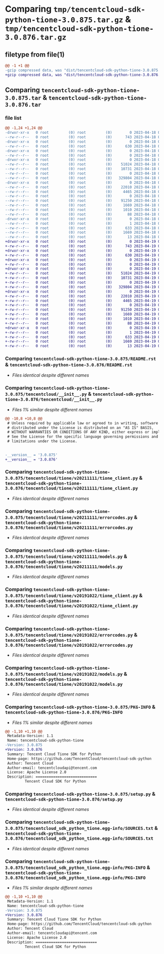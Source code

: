 # Comparing `tmp/tencentcloud-sdk-python-tione-3.0.875.tar.gz` & `tmp/tencentcloud-sdk-python-tione-3.0.876.tar.gz`

## filetype from file(1)

```diff
@@ -1 +1 @@
-gzip compressed data, was "dist/tencentcloud-sdk-python-tione-3.0.875.tar", last modified: Tue Apr 18 00:59:51 2023, max compression
+gzip compressed data, was "dist/tencentcloud-sdk-python-tione-3.0.876.tar", last modified: Wed Apr 19 00:40:51 2023, max compression
```

## Comparing `tencentcloud-sdk-python-tione-3.0.875.tar` & `tencentcloud-sdk-python-tione-3.0.876.tar`

### file list

```diff
@@ -1,24 +1,24 @@
-drwxr-xr-x   0 root         (0) root         (0)        0 2023-04-18 00:59:51.000000 tencentcloud-sdk-python-tione-3.0.875/
--rw-r--r--   0 root         (0) root         (0)      743 2023-04-18 00:59:51.000000 tencentcloud-sdk-python-tione-3.0.875/README.rst
-drwxr-xr-x   0 root         (0) root         (0)        0 2023-04-18 00:59:51.000000 tencentcloud-sdk-python-tione-3.0.875/tencentcloud/
--rw-r--r--   0 root         (0) root         (0)      630 2023-04-18 00:59:51.000000 tencentcloud-sdk-python-tione-3.0.875/tencentcloud/__init__.py
-drwxr-xr-x   0 root         (0) root         (0)        0 2023-04-18 00:59:51.000000 tencentcloud-sdk-python-tione-3.0.875/tencentcloud/tione/
--rw-r--r--   0 root         (0) root         (0)        0 2023-04-18 00:59:51.000000 tencentcloud-sdk-python-tione-3.0.875/tencentcloud/tione/__init__.py
-drwxr-xr-x   0 root         (0) root         (0)        0 2023-04-18 00:59:51.000000 tencentcloud-sdk-python-tione-3.0.875/tencentcloud/tione/v20211111/
--rw-r--r--   0 root         (0) root         (0)    51024 2023-04-18 00:59:51.000000 tencentcloud-sdk-python-tione-3.0.875/tencentcloud/tione/v20211111/tione_client.py
--rw-r--r--   0 root         (0) root         (0)    10731 2023-04-18 00:59:51.000000 tencentcloud-sdk-python-tione-3.0.875/tencentcloud/tione/v20211111/errorcodes.py
--rw-r--r--   0 root         (0) root         (0)        0 2023-04-18 00:59:51.000000 tencentcloud-sdk-python-tione-3.0.875/tencentcloud/tione/v20211111/__init__.py
--rw-r--r--   0 root         (0) root         (0)   329804 2023-04-18 00:59:51.000000 tencentcloud-sdk-python-tione-3.0.875/tencentcloud/tione/v20211111/models.py
-drwxr-xr-x   0 root         (0) root         (0)        0 2023-04-18 00:59:51.000000 tencentcloud-sdk-python-tione-3.0.875/tencentcloud/tione/v20191022/
--rw-r--r--   0 root         (0) root         (0)    22010 2023-04-18 00:59:51.000000 tencentcloud-sdk-python-tione-3.0.875/tencentcloud/tione/v20191022/tione_client.py
--rw-r--r--   0 root         (0) root         (0)     4465 2023-04-18 00:59:51.000000 tencentcloud-sdk-python-tione-3.0.875/tencentcloud/tione/v20191022/errorcodes.py
--rw-r--r--   0 root         (0) root         (0)        0 2023-04-18 00:59:51.000000 tencentcloud-sdk-python-tione-3.0.875/tencentcloud/tione/v20191022/__init__.py
--rw-r--r--   0 root         (0) root         (0)    91250 2023-04-18 00:59:51.000000 tencentcloud-sdk-python-tione-3.0.875/tencentcloud/tione/v20191022/models.py
--rw-r--r--   0 root         (0) root         (0)     1669 2023-04-18 00:59:51.000000 tencentcloud-sdk-python-tione-3.0.875/PKG-INFO
--rw-r--r--   0 root         (0) root         (0)     1010 2023-04-18 00:59:51.000000 tencentcloud-sdk-python-tione-3.0.875/setup.py
--rw-r--r--   0 root         (0) root         (0)       88 2023-04-18 00:59:51.000000 tencentcloud-sdk-python-tione-3.0.875/setup.cfg
-drwxr-xr-x   0 root         (0) root         (0)        0 2023-04-18 00:59:51.000000 tencentcloud-sdk-python-tione-3.0.875/tencentcloud_sdk_python_tione.egg-info/
--rw-r--r--   0 root         (0) root         (0)        1 2023-04-18 00:59:51.000000 tencentcloud-sdk-python-tione-3.0.875/tencentcloud_sdk_python_tione.egg-info/dependency_links.txt
--rw-r--r--   0 root         (0) root         (0)      633 2023-04-18 00:59:51.000000 tencentcloud-sdk-python-tione-3.0.875/tencentcloud_sdk_python_tione.egg-info/SOURCES.txt
--rw-r--r--   0 root         (0) root         (0)     1669 2023-04-18 00:59:51.000000 tencentcloud-sdk-python-tione-3.0.875/tencentcloud_sdk_python_tione.egg-info/PKG-INFO
--rw-r--r--   0 root         (0) root         (0)       13 2023-04-18 00:59:51.000000 tencentcloud-sdk-python-tione-3.0.875/tencentcloud_sdk_python_tione.egg-info/top_level.txt
+drwxr-xr-x   0 root         (0) root         (0)        0 2023-04-19 00:40:51.000000 tencentcloud-sdk-python-tione-3.0.876/
+-rw-r--r--   0 root         (0) root         (0)      743 2023-04-19 00:40:51.000000 tencentcloud-sdk-python-tione-3.0.876/README.rst
+drwxr-xr-x   0 root         (0) root         (0)        0 2023-04-19 00:40:51.000000 tencentcloud-sdk-python-tione-3.0.876/tencentcloud/
+-rw-r--r--   0 root         (0) root         (0)      630 2023-04-19 00:40:51.000000 tencentcloud-sdk-python-tione-3.0.876/tencentcloud/__init__.py
+drwxr-xr-x   0 root         (0) root         (0)        0 2023-04-19 00:40:51.000000 tencentcloud-sdk-python-tione-3.0.876/tencentcloud/tione/
+-rw-r--r--   0 root         (0) root         (0)        0 2023-04-19 00:40:51.000000 tencentcloud-sdk-python-tione-3.0.876/tencentcloud/tione/__init__.py
+drwxr-xr-x   0 root         (0) root         (0)        0 2023-04-19 00:40:51.000000 tencentcloud-sdk-python-tione-3.0.876/tencentcloud/tione/v20211111/
+-rw-r--r--   0 root         (0) root         (0)    51024 2023-04-19 00:40:51.000000 tencentcloud-sdk-python-tione-3.0.876/tencentcloud/tione/v20211111/tione_client.py
+-rw-r--r--   0 root         (0) root         (0)    10731 2023-04-19 00:40:51.000000 tencentcloud-sdk-python-tione-3.0.876/tencentcloud/tione/v20211111/errorcodes.py
+-rw-r--r--   0 root         (0) root         (0)        0 2023-04-19 00:40:51.000000 tencentcloud-sdk-python-tione-3.0.876/tencentcloud/tione/v20211111/__init__.py
+-rw-r--r--   0 root         (0) root         (0)   329804 2023-04-19 00:40:51.000000 tencentcloud-sdk-python-tione-3.0.876/tencentcloud/tione/v20211111/models.py
+drwxr-xr-x   0 root         (0) root         (0)        0 2023-04-19 00:40:51.000000 tencentcloud-sdk-python-tione-3.0.876/tencentcloud/tione/v20191022/
+-rw-r--r--   0 root         (0) root         (0)    22010 2023-04-19 00:40:51.000000 tencentcloud-sdk-python-tione-3.0.876/tencentcloud/tione/v20191022/tione_client.py
+-rw-r--r--   0 root         (0) root         (0)     4465 2023-04-19 00:40:51.000000 tencentcloud-sdk-python-tione-3.0.876/tencentcloud/tione/v20191022/errorcodes.py
+-rw-r--r--   0 root         (0) root         (0)        0 2023-04-19 00:40:51.000000 tencentcloud-sdk-python-tione-3.0.876/tencentcloud/tione/v20191022/__init__.py
+-rw-r--r--   0 root         (0) root         (0)    91250 2023-04-19 00:40:51.000000 tencentcloud-sdk-python-tione-3.0.876/tencentcloud/tione/v20191022/models.py
+-rw-r--r--   0 root         (0) root         (0)     1669 2023-04-19 00:40:51.000000 tencentcloud-sdk-python-tione-3.0.876/PKG-INFO
+-rw-r--r--   0 root         (0) root         (0)     1010 2023-04-19 00:40:51.000000 tencentcloud-sdk-python-tione-3.0.876/setup.py
+-rw-r--r--   0 root         (0) root         (0)       88 2023-04-19 00:40:51.000000 tencentcloud-sdk-python-tione-3.0.876/setup.cfg
+drwxr-xr-x   0 root         (0) root         (0)        0 2023-04-19 00:40:51.000000 tencentcloud-sdk-python-tione-3.0.876/tencentcloud_sdk_python_tione.egg-info/
+-rw-r--r--   0 root         (0) root         (0)        1 2023-04-19 00:40:51.000000 tencentcloud-sdk-python-tione-3.0.876/tencentcloud_sdk_python_tione.egg-info/dependency_links.txt
+-rw-r--r--   0 root         (0) root         (0)      633 2023-04-19 00:40:51.000000 tencentcloud-sdk-python-tione-3.0.876/tencentcloud_sdk_python_tione.egg-info/SOURCES.txt
+-rw-r--r--   0 root         (0) root         (0)     1669 2023-04-19 00:40:51.000000 tencentcloud-sdk-python-tione-3.0.876/tencentcloud_sdk_python_tione.egg-info/PKG-INFO
+-rw-r--r--   0 root         (0) root         (0)       13 2023-04-19 00:40:51.000000 tencentcloud-sdk-python-tione-3.0.876/tencentcloud_sdk_python_tione.egg-info/top_level.txt
```

### Comparing `tencentcloud-sdk-python-tione-3.0.875/README.rst` & `tencentcloud-sdk-python-tione-3.0.876/README.rst`

 * *Files identical despite different names*

### Comparing `tencentcloud-sdk-python-tione-3.0.875/tencentcloud/__init__.py` & `tencentcloud-sdk-python-tione-3.0.876/tencentcloud/__init__.py`

 * *Files 1% similar despite different names*

```diff
@@ -10,8 +10,8 @@
 # Unless required by applicable law or agreed to in writing, software
 # distributed under the License is distributed on an "AS IS" BASIS,
 # WITHOUT WARRANTIES OR CONDITIONS OF ANY KIND, either express or implied.
 # See the License for the specific language governing permissions and
 # limitations under the License.
 
 
-__version__ = '3.0.875'
+__version__ = '3.0.876'
```

### Comparing `tencentcloud-sdk-python-tione-3.0.875/tencentcloud/tione/v20211111/tione_client.py` & `tencentcloud-sdk-python-tione-3.0.876/tencentcloud/tione/v20211111/tione_client.py`

 * *Files identical despite different names*

### Comparing `tencentcloud-sdk-python-tione-3.0.875/tencentcloud/tione/v20211111/errorcodes.py` & `tencentcloud-sdk-python-tione-3.0.876/tencentcloud/tione/v20211111/errorcodes.py`

 * *Files identical despite different names*

### Comparing `tencentcloud-sdk-python-tione-3.0.875/tencentcloud/tione/v20211111/models.py` & `tencentcloud-sdk-python-tione-3.0.876/tencentcloud/tione/v20211111/models.py`

 * *Files identical despite different names*

### Comparing `tencentcloud-sdk-python-tione-3.0.875/tencentcloud/tione/v20191022/tione_client.py` & `tencentcloud-sdk-python-tione-3.0.876/tencentcloud/tione/v20191022/tione_client.py`

 * *Files identical despite different names*

### Comparing `tencentcloud-sdk-python-tione-3.0.875/tencentcloud/tione/v20191022/errorcodes.py` & `tencentcloud-sdk-python-tione-3.0.876/tencentcloud/tione/v20191022/errorcodes.py`

 * *Files identical despite different names*

### Comparing `tencentcloud-sdk-python-tione-3.0.875/tencentcloud/tione/v20191022/models.py` & `tencentcloud-sdk-python-tione-3.0.876/tencentcloud/tione/v20191022/models.py`

 * *Files identical despite different names*

### Comparing `tencentcloud-sdk-python-tione-3.0.875/PKG-INFO` & `tencentcloud-sdk-python-tione-3.0.876/PKG-INFO`

 * *Files 1% similar despite different names*

```diff
@@ -1,10 +1,10 @@
 Metadata-Version: 1.1
 Name: tencentcloud-sdk-python-tione
-Version: 3.0.875
+Version: 3.0.876
 Summary: Tencent Cloud Tione SDK for Python
 Home-page: https://github.com/TencentCloud/tencentcloud-sdk-python
 Author: Tencent Cloud
 Author-email: tencentcloudapi@tencent.com
 License: Apache License 2.0
 Description: ============================
         Tencent Cloud SDK for Python
```

### Comparing `tencentcloud-sdk-python-tione-3.0.875/setup.py` & `tencentcloud-sdk-python-tione-3.0.876/setup.py`

 * *Files identical despite different names*

### Comparing `tencentcloud-sdk-python-tione-3.0.875/tencentcloud_sdk_python_tione.egg-info/SOURCES.txt` & `tencentcloud-sdk-python-tione-3.0.876/tencentcloud_sdk_python_tione.egg-info/SOURCES.txt`

 * *Files identical despite different names*

### Comparing `tencentcloud-sdk-python-tione-3.0.875/tencentcloud_sdk_python_tione.egg-info/PKG-INFO` & `tencentcloud-sdk-python-tione-3.0.876/tencentcloud_sdk_python_tione.egg-info/PKG-INFO`

 * *Files 1% similar despite different names*

```diff
@@ -1,10 +1,10 @@
 Metadata-Version: 1.1
 Name: tencentcloud-sdk-python-tione
-Version: 3.0.875
+Version: 3.0.876
 Summary: Tencent Cloud Tione SDK for Python
 Home-page: https://github.com/TencentCloud/tencentcloud-sdk-python
 Author: Tencent Cloud
 Author-email: tencentcloudapi@tencent.com
 License: Apache License 2.0
 Description: ============================
         Tencent Cloud SDK for Python
```

